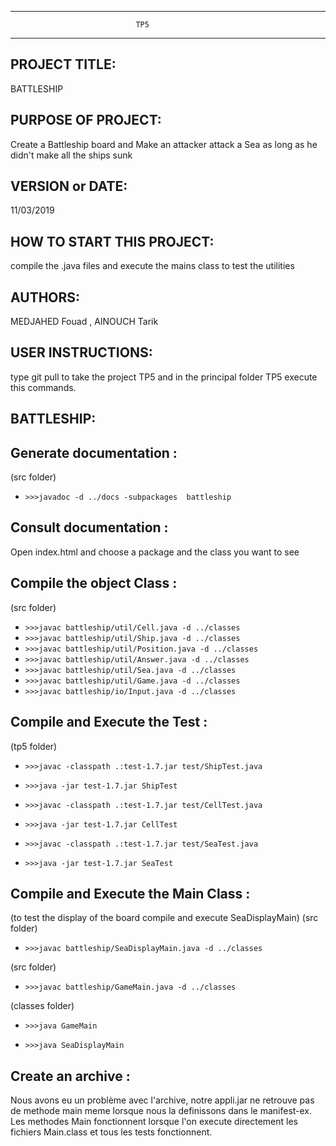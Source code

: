 ------------------------------------------------------------------------
                                TP5
------------------------------------------------------------------------
## PROJECT TITLE:
  BATTLESHIP
## PURPOSE OF PROJECT:
  Create a Battleship board and Make an attacker attack a Sea as long as he didn't make all the ships sunk
## VERSION or DATE:
  11/03/2019
## HOW TO START THIS PROJECT:
  compile the .java files and execute the mains class to test the utilities
## AUTHORS:
  MEDJAHED Fouad , AINOUCH Tarik
## USER INSTRUCTIONS:

type git pull to take the project TP5 and in the principal folder TP5 execute this commands.

## BATTLESHIP:

## Generate documentation :
(src folder)
* `>>>javadoc -d ../docs -subpackages  battleship`

## Consult documentation :

Open index.html and choose a package and the class you want to see

## Compile the object Class :
(src folder)
* `>>>javac battleship/util/Cell.java -d ../classes`
* `>>>javac battleship/util/Ship.java -d ../classes`
* `>>>javac battleship/util/Position.java -d ../classes`
* `>>>javac battleship/util/Answer.java -d ../classes`
* `>>>javac battleship/util/Sea.java -d ../classes`
* `>>>javac battleship/util/Game.java -d ../classes`
* `>>>javac battleship/io/Input.java -d ../classes`


## Compile and Execute the Test :
(tp5 folder)
* `>>>javac -classpath .:test-1.7.jar test/ShipTest.java`

* `>>>java -jar test-1.7.jar ShipTest`

* `>>>javac -classpath .:test-1.7.jar test/CellTest.java`

* `>>>java -jar test-1.7.jar CellTest`

* `>>>javac -classpath .:test-1.7.jar test/SeaTest.java`

* `>>>java -jar test-1.7.jar SeaTest`

## Compile and Execute the Main Class :
(to test the display of the board compile and execute SeaDisplayMain)
(src folder)
* `>>>javac battleship/SeaDisplayMain.java -d ../classes`

(src folder)
* `>>>javac battleship/GameMain.java -d ../classes`

(classes folder)
* `>>>java GameMain`

* `>>>java SeaDisplayMain`

## Create an archive :

Nous avons eu un problème avec l'archive, notre appli.jar ne retrouve pas de methode main meme lorsque nous la definissons dans le manifest-ex. Les methodes Main fonctionnent lorsque l'on execute directement les fichiers Main.class et tous les tests fonctionnent.
